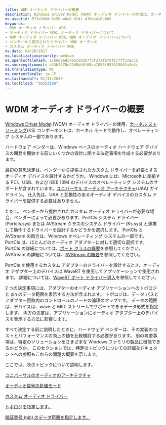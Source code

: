 ```yaml
---
title: WDM オーディオ ドライバーの概要
description: Windows Driver Model (WDM) オーディオ ドライバーの作成は、カーネルのカーネル モードで動作し、オペレーティング システムの一部である (KS) コンポーネントをストリームの使用します。
ms.assetid: 573a9b6d-6c50-40a6-9241-470ab418eb66
keywords:
- WDM オーディオ ドライバー WDK
- オーディオ ドライバー WDK、オーディオ ドライバーについて
- WDM オーディオ ドライバー WDK、WDM オーディオ ドライバーについて
- ベンダーから提供されたドライバー WDK オーディオ
- カスタム オーディオ ドライバー WDK
ms.date: 04/20/2017
ms.localizationpriority: medium
ms.openlocfilehash: 17b668ad57b5c6bdb7f2f27afb70f677ff32ac3b
ms.sourcegitcommit: a33b7978e22d5bb9f65ca7056f955319049a2e4c
ms.translationtype: MT
ms.contentlocale: ja-JP
ms.lasthandoff: 01/31/2019
ms.locfileid: "56553196"
---
```

# <a name="wdm-audio-drivers-overview"></a>WDM オーディオ ドライバーの概要


[Windows Driver Model](https://msdn.microsoft.com/library/windows/hardware/ff565698) (WDM) オーディオ ドライバーの使用、[カーネル ストリーミング](https://msdn.microsoft.com/library/windows/hardware/ff560842)(KS) コンポーネントは、カーネル モードで動作し、オペレーティング システムの一部であります。

ハードウェア ベンダーは、Windows ベースのオーディオ ハードウェア デバイスの開発を開始する前にいくつかの設計に関する決定事項を作成する必要があります。

最初の意思決定は、ベンダーから提供されたカスタム ドライバーを必要とするオーディオ デバイスを設計するかどうか。 Windows には、Microsoft に準拠する PCI、USB、および IEEE 1394 のデバイスのオペレーティング システムのサポートが含まれています。[ユニバーサル オーディオ アーキテクチャ](universal-audio-architecture.md)(UAA) ガイドライン。 仕入先は、UAA と互換性のあるオーディオ デバイスのカスタム ドライバーを提供する必要はありません。

ただし、ベンダーから提供されたカスタム オーディオ ドライバーが必要な場合、ベンダーによって必要があります、PortCls システム ドライバー (Portcls.sys) または AVStream クラスのシステム ドライバー (Ks.sys) と連携して動作するドライバーを設計するかどうかを選択します。 PortCls と AVStream の両方は、Windows オペレーティング システムの一部です。 PortCls は、ほとんどのオーディオ アダプターに対して適切な選択です。 PortCls の詳細については、[ポート クラスの概要](introduction-to-port-class.md)を参照してください。 AVStream の詳細については、[AVStream の概要](https://msdn.microsoft.com/library/windows/hardware/ff554240)を参照してください。

PortCls を使用するカスタム アダプターのドライバーを設計するとき、オーディオ アダプター上のデバイスは WaveRT を使用してアプリケーションで使用されます。 詳細については、[WaveRT ポート ドライバー導入](introducing-the-wavert-port-driver.md)を参照してください。

2 つの決定事項には、アダプターのオーディオ アプリケーションへのトポロジと pin のデータ範囲を表示する方法が含まれます。 トポロジは、データ パスとアダプター回路内のコントロールのノードの論理のマップです。 データの範囲は、デバイスは、wave と MIDI ストリームでサポートできるデータ形式を指定します。 両方の決定は、アプリケーションにオーディオ アダプター上のデバイスを表示する方法に影響します。

すべて決定する前に説明したときに、ハードウェア ベンダーは、その実装のコストとパフォーマンスの向上の値を比較検討する必要があります。 別の考慮事項は、特定のソリューションをさまざまな Windows ファミリの製品に機能できるかどうか。 このセクションでは、特定のトピックについての詳細なドキュメントへの参照もこれらの問題の概要を示します。

ここでは、次のトピックについて説明します。

[ユニバーサルのオーディオのアーキテクチャ](universal-audio-architecture.md)

[オーディオ信号の処理モード](audio-signal-processing-modes.md)

[カスタム オーディオ ドライバー](custom-audio-drivers.md)

[トポロジを指定します。](specifying-the-topology.md)

[暗証番号 (pin) のデータ範囲を指定します。](specifying-pin-data-ranges.md)

 

 




